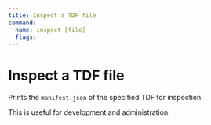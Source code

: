 ```yaml
---
title: Inspect a TDF file
command:
  name: inspect [file]
  flags:
---
```


# Inspect a TDF file

Prints the `manifest.json` of the specified TDF for inspection.

This is useful for development and administration.
